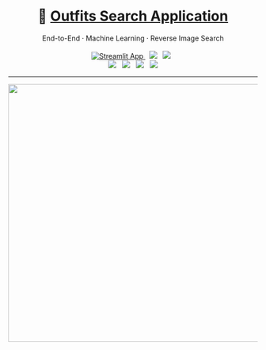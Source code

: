 
<div align="center">
<h1>🛒&nbsp;<a href="https://share.streamlit.io/lkarjun/outfits-search/app.py">Outfits Search Application</a></h1>
End-to-End · Machine Learning · Reverse Image Search
</div>

<br>

<div align="center">
  <a href="https://share.streamlit.io/lkarjun/heartdisease-prediction/app.py">
       <img src="https://static.streamlit.io/badges/streamlit_badge_black_white.svg" alt="Streamlit App">
  </a>
  &nbsp;
  <img src="https://img.shields.io/github/pipenv/locked/python-version/lkarjun/heartdisease-prediction?style=flat&color=3c6e71">
 &nbsp;
 <img src="https://img.shields.io/github/last-commit/lkarjun/heartdisease-prediction?color=ffffff">
 &nbsp;
</div>


<div align="center">
  <img src="https://img.shields.io/github/pipenv/locked/dependency-version/lkarjun/heartdisease-prediction/mlflow?color=f0ead2">
 &nbsp;
  <img src="https://img.shields.io/github/pipenv/locked/dependency-version/lkarjun/heartdisease-prediction/dvc?color=dde5b6">
  &nbsp;
  <img src="https://img.shields.io/github/pipenv/locked/dependency-version/lkarjun/heartdisease-prediction/streamlit?color=adc178">
 &nbsp;
  <img src="https://img.shields.io/github/pipenv/locked/dependency-version/lkarjun/heartdisease-prediction/scikit-learn?color=a98467">

</div>

---

<div align='center'>
   <img src="https://user-images.githubusercontent.com/58617251/174445986-ed646cbc-5f2c-4f82-815c-00b968b0a3f7.gif" alt="Recorder" width = 1080 height = 520>
</div>
